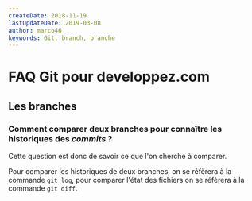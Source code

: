 ```yaml
---
createDate: 2018-11-19
lastUpdateDate: 2019-03-08
author: marco46
keywords: Git, branch, branche
---
```


# FAQ Git pour developpez.com

## Les branches

### Comment comparer deux branches pour connaître les historiques des *commits* ?

Cette question est donc de savoir ce que l'on cherche à comparer.

Pour comparer les historiques de deux branches, on se réfèrera à la commande `git log`, pour comparer l'état des fichiers on se réfèrera à la commande `git diff`.
